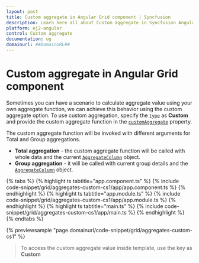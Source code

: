 ```yaml
---
layout: post
title: Custom aggregate in Angular Grid component | Syncfusion
description: Learn here all about Custom aggregate in Syncfusion Angular Grid component of Syncfusion Essential JS 2 and more.
platform: ej2-angular
control: Custom aggregate 
documentation: ug
domainurl: ##DomainURL##
---
```


# Custom aggregate in Angular Grid component

Sometimes you can have a scenario to calculate aggregate value using your own aggregate function,
 we can achieve this behavior using the custom aggregate option.
To use custom aggregation, specify the
[`type`](https://ej2.syncfusion.com/angular/documentation/api/grid/aggregateColumnDirective/#type) as **Custom** and provide the custom aggregate
function in the [`customAggregate`](https://ej2.syncfusion.com/angular/documentation/api/grid/aggregateColumnDirective/#customaggregate) property.

The custom aggregate function will be invoked with different arguments for Total and Group aggregations.
* **Total aggregation** - the custom aggregate function will be called with whole data and the current [`AggregateColumn`](https://ej2.syncfusion.com/angular/documentation/api/grid/#aggregateColumnDirective)
object.
* **Group aggregation** - it will be called with current group details and the [`AggregateColumn`](https://ej2.syncfusion.com/angular/documentation/api/grid/#aggregateColumnDirective) object.

{% tabs %}
{% highlight ts tabtitle="app.component.ts" %}
{% include code-snippet/grid/aggregates-custom-cs1/app/app.component.ts %}
{% endhighlight %}
{% highlight ts tabtitle="app.module.ts" %}
{% include code-snippet/grid/aggregates-custom-cs1/app/app.module.ts %}
{% endhighlight %}
{% highlight ts tabtitle="main.ts" %}
{% include code-snippet/grid/aggregates-custom-cs1/app/main.ts %}
{% endhighlight %}
{% endtabs %}
  
{% previewsample "page.domainurl/code-snippet/grid/aggregates-custom-cs1" %}

> To access the custom aggregate value inside template, use the key as **Custom**